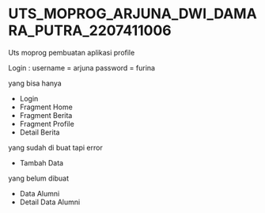 # UTS_MOPROG_ARJUNA_DWI_DAMARA_PUTRA_2207411006
 Uts moprog pembuatan aplikasi profile

Login :
username = arjuna
password = furina


yang bisa hanya 
- Login
- Fragment Home
- Fragment Berita
- Fragment Profile
- Detail Berita

yang sudah di buat tapi error
- Tambah Data

yang belum dibuat
- Data Alumni
- Detail Data Alumni
